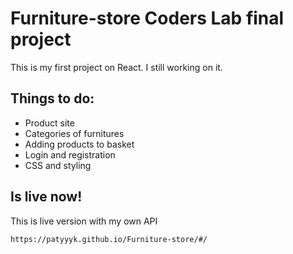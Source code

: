 # Furniture-store Coders Lab final project
This is my first project on React. I still working on it.
## Things to do:
- Product site
- Categories of furnitures
- Adding products to basket
- Login and registration
- CSS and styling

## Is live now! 
This is live version with my own API 

```https://patyyyk.github.io/Furniture-store/#/```

